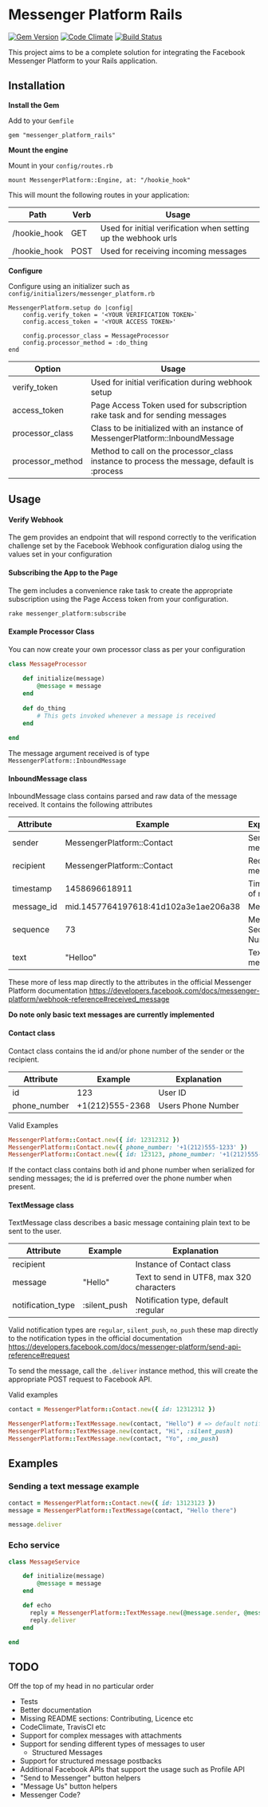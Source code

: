 # Messenger Platform Rails
[![Gem Version](https://badge.fury.io/rb/messenger_platform_rails.svg)](https://badge.fury.io/rb/messenger_platform_rails)
[![Code Climate](https://codeclimate.com/github/efexen/messenger_platform/badges/gpa.svg)](https://codeclimate.com/github/efexen/messenger_platform)
[![Build Status](https://travis-ci.org/efexen/messenger_platform.svg?branch=master)](https://travis-ci.org/efexen/messenger_platform)

This project aims to be a complete solution for integrating the Facebook Messenger Platform to your Rails application.

## Installation

**Install the Gem**

Add to your `Gemfile`

```
gem "messenger_platform_rails"
```

**Mount the engine**

Mount in your `config/routes.rb`

```
mount MessengerPlatform::Engine, at: "/hookie_hook"
```

This will mount the following routes in your application:

|Path           |Verb       |Usage
|-----          |----       |----
|/hookie_hook   |GET        | Used for initial verification when setting up the webhook urls|
|/hookie_hook   |POST       | Used for receiving incoming messages

**Configure**

Configure using an initializer such as `config/initializers/messenger_platform.rb`

```
MessengerPlatform.setup do |config|
    config.verify_token = '<YOUR VERIFICATION TOKEN>`
    config.access_token = '<YOUR ACCESS TOKEN>'
    
    config.processor_class = MessageProcessor
    config.processor_method = :do_thing
end
```

|Option             |Usage
|-----              |-----
|verify_token       | Used for initial verification during webhook setup
|access_token       | Page Access Token used for subscription rake task and for sending messages
|processor_class    | Class to be initialized with an instance of MessengerPlatform::InboundMessage
|processor_method   | Method to call on the processor_class instance to process the message, default is :process

## Usage

#### Verify Webhook
The gem provides an endpoint that will respond correctly to the verification challenge set by the Facebook Webhook configuration dialog using the values set in your configuration

#### Subscribing the App to the Page
The gem includes a convenience rake task to create the appropriate subscription using the Page Access token from your configuration.

```sh
rake messenger_platform:subscribe
```

#### Example Processor Class
You can now create your own processor class as per your configuration

```ruby
class MessageProcessor
    
    def initialize(message)
        @message = message
    end
    
    def do_thing
        # This gets invoked whenever a message is received
    end
    
end
```

The message argument received is of type `MessengerPlatform::InboundMessage`

#### InboundMessage class

InboundMessage class contains parsed and raw data of the message received. It contains the following attributes

|Attribute      |Example      |Explanation
|----           |-----        |----
|sender         |MessengerPlatform::Contact | Sender of message
|recipient      |MessengerPlatform::Contact | Recipient of message
|timestamp      |1458696618911 | Timestamp of message
|message_id     |mid.1457764197618:41d102a3e1ae206a38 | Message Id
|sequence       |73 | Message Sequence Number
|text           |"Helloo"   | Text of the message

These more of less map directly to the attributes in the official Messenger Platform documentation
<https://developers.facebook.com/docs/messenger-platform/webhook-reference#received_message>

**Do note only basic text messages are currently implemented**

#### Contact class

Contact class contains the id and/or phone number of the sender or the recipient.

|Attribute    |Example          |Explanation
|----         |-----            |-----
|id           | 123             | User ID
|phone_number | +1(212)555-2368 | Users Phone Number

Valid Examples

```ruby
MessengerPlatform::Contact.new({ id: 12312312 })
MessengerPlatform::Contact.new({ phone_number: '+1(212)555-1233' })
MessengerPlatform::Contact.new({ id: 123123, phone_number: '+1(212)555-1233' })
```

If the contact class contains both id and phone number when serialized for sending messages; the id is preferred over the phone number when present.

#### TextMessage class

TextMessage class describes a basic message containing plain text to be sent to the user.

|Attribute          |Example        |Explanation
|------             |-----          |-----
|recipient          |               | Instance of Contact class
|message            |"Hello"        | Text to send in UTF8, max 320 characters
|notification_type  |:silent_push   | Notification type, default :regular

Valid notification types are `regular`, `silent_push`, `no_push` these map directly to the notification types in the official documentation <https://developers.facebook.com/docs/messenger-platform/send-api-reference#request>

To send the message, call the `.deliver` instance method, this will create the appropriate POST request to Facebook API.

Valid examples

```ruby
contact = MessengerPlatform::Contact.new({ id: 12312312 })

MessengerPlatform::TextMessage.new(contact, "Hello") # => default notification type
MessengerPlatform::TextMessage.new(contact, "Hi", :silent_push)
MessengerPlatform::TextMessage.new(contact, "Yo", :no_push)

```

## Examples

### Sending a text message example

```ruby
contact = MessengerPlatform::Contact.new({ id: 13123123 })
message = MessengerPlatform::TextMessage(contact, "Hello there")

message.deliver
```

### Echo service

```ruby
class MessageService

    def initialize(message)
        @message = message
    end

    def echo
      reply = MessengerPlatform::TextMessage.new(@message.sender, @message.text)
      reply.deliver
    end

end

```

## TODO

Off the top of my head in no particular order

- Tests
- Better documentation
- Missing README sections: Contributing, Licence etc
- CodeClimate, TravisCI etc
- Support for complex messages with attachments 
- Support for sending different types of messages to user
    - Structured Messages
- Support for structured message postbacks
- Additional Facebook APIs that support the usage such as Profile API
- "Send to Messenger" button helpers
- "Message Us" button helpers
- Messenger Code?
